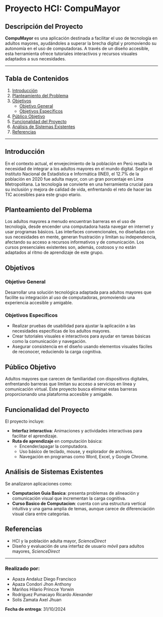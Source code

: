 # Proyecto HCI: CompuMayor

## Descripción del Proyecto
**CompuMayor** es una aplicación destinada a facilitar el uso de tecnología en adultos mayores, ayudándoles a superar la brecha digital y promoviendo su autonomía en el uso de computadoras. A través de un diseño accesible, esta herramienta ofrece tutoriales interactivos y recursos visuales adaptados a sus necesidades.

---

## Tabla de Contenidos
1. [Introducción](#introducción)
2. [Planteamiento del Problema](#planteamiento-del-problema)
3. [Objetivos](#objetivos)
   - [Objetivo General](#objetivo-general)
   - [Objetivos Específicos](#objetivos-específicos)
4. [Público Objetivo](#público-objetivo)
5. [Funcionalidad del Proyecto](#funcionalidad-del-proyecto)
6. [Análisis de Sistemas Existentes](#análisis-de-sistemas-existentes)
7. [Referencias](#referencias)

---

## Introducción
En el contexto actual, el envejecimiento de la población en Perú resalta la necesidad de integrar a los adultos mayores en el mundo digital. Según el Instituto Nacional de Estadística e Informática (INEI), el 12.7% de la población en 2020 fue adulta mayor, con un gran porcentaje en Lima Metropolitana. La tecnología se convierte en una herramienta crucial para su inclusión y mejora de calidad de vida, enfrentando el reto de hacer las TIC accesibles para este grupo etario.

## Planteamiento del Problema
Los adultos mayores a menudo encuentran barreras en el uso de tecnología, desde encender una computadora hasta navegar en internet y usar programas básicos. Las interfaces convencionales, no diseñadas con sus necesidades en mente, generan frustración y limitan su independencia, afectando su acceso a recursos informativos y de comunicación. Los cursos presenciales existentes son, además, costosos y no están adaptados al ritmo de aprendizaje de este grupo.

## Objetivos

### Objetivo General
Desarrollar una solución tecnológica adaptada para adultos mayores que facilite su integración al uso de computadoras, promoviendo una experiencia accesible y amigable.

### Objetivos Específicos
- Realizar pruebas de usabilidad para ajustar la aplicación a las necesidades específicas de los adultos mayores.
- Crear tutoriales visuales e interactivos para ayudar en tareas básicas como la comunicación y navegación.
- Asegurar consistencia en el diseño usando elementos visuales fáciles de reconocer, reduciendo la carga cognitiva.

## Público Objetivo
Adultos mayores que carecen de familiaridad con dispositivos digitales, enfrentando barreras que limitan su acceso a servicios en línea y comunicación virtual. Este proyecto busca eliminar estas barreras proporcionando una plataforma accesible y amigable.

## Funcionalidad del Proyecto
El proyecto incluye:
- **Interfaz interactiva**: Animaciones y actividades interactivas para facilitar el aprendizaje.
- **Ruta de aprendizaje** en computación básica:
  - Encender/apagar la computadora.
  - Uso básico de teclado, mouse, y explorador de archivos.
  - Navegación en programas como Word, Excel, y Google Chrome.

## Análisis de Sistemas Existentes
Se analizaron aplicaciones como:
- **Computacion Guia Basica**: presenta problemas de alineación y comunicación visual que incrementan la carga cognitiva.
- **Curso Basico de Computacion**: cuenta con una estructura vertical intuitiva y una gama amplia de temas, aunque carece de diferenciación visual clara entre categorías.

## Referencias
- HCI y la población adulta mayor, *ScienceDirect*
- Diseño y evaluación de una interfaz de usuario móvil para adultos mayores, *ScienceDirect*

---

### Realizado por:
- Apaza Andaluz Diego Francisco
- Apaza Condori Jhon Anthony
- Mariños Hilario Princce Yorwin
- Rodriguez Pumacayo Ricardo Alexander
- Solis Zamata Axel Jhuan

**Fecha de entrega**: 31/10/2024
